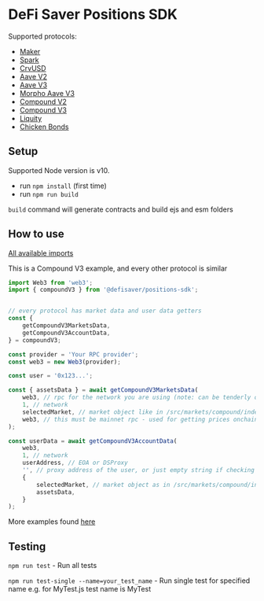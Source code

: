 # DeFi Saver Positions SDK

Supported protocols: 
- [Maker](https://github.com/defisaver/defisaver-positions-sdk/tree/main/src/maker)
- [Spark](https://github.com/defisaver/defisaver-positions-sdk/tree/main/src/spark)
- [CrvUSD](https://github.com/defisaver/defisaver-positions-sdk/tree/main/src/curveUsd)
- [Aave V2](https://github.com/defisaver/defisaver-positions-sdk/tree/main/src/aaveV2)
- [Aave V3](https://github.com/defisaver/defisaver-positions-sdk/tree/main/src/aaveV3)
- [Morpho Aave V3](https://github.com/defisaver/defisaver-positions-sdk/tree/main/src/morphoAaveV3)
- [Compound V2](https://github.com/defisaver/defisaver-positions-sdk/tree/main/src/compoundV2)
- [Compound V3](https://github.com/defisaver/defisaver-positions-sdk/tree/main/src/compoundV3)
- [Liquity](https://github.com/defisaver/defisaver-positions-sdk/tree/main/src/liquity)
- [Chicken Bonds](https://github.com/defisaver/defisaver-positions-sdk/tree/main/src/chickenBonds)

## Setup
Supported Node version is v10.

- run `npm install` (first time)
- run `npm run build`

`build` command will generate contracts and build ejs and esm folders

## How to use
[All available imports](https://github.com/defisaver/defisaver-positions-sdk/blob/main/src/index.ts)

This is a Compound V3 example, and every other protocol is similar
```js
import Web3 from 'web3';
import { compoundV3 } from '@defisaver/positions-sdk';


// every protocol has market data and user data getters
const {
    getCompoundV3MarketsData,
    getCompoundV3AccountData,
} = compoundV3;

const provider = 'Your RPC provider';
const web3 = new Web3(provider);

const user = '0x123...';

const { assetsData } = await getCompoundV3MarketsData(
    web3, // rpc for the network you are using (note: can be tenderly or any other testnet rpc)
    1, // network
    selectedMarket, // market object like in /src/markets/compound/index.ts
    web3, // this must be mainnet rpc - used for getting prices onchain and calculating apys
);

const userData = await getCompoundV3AccountData(
    web3,
    1, // network
    userAddress, // EOA or DSProxy
    '', // proxy address of the user, or just empty string if checking for EOA
    {
        selectedMarket, // market object as in /src/markets/compound/index.ts
        assetsData,
    }
);
```

More examples found [here](https://github.com/defisaver/defisaver-positions-sdk/tree/main/tests)

## Testing

`npm run test` - Run all tests

`npm run test-single --name=your_test_name` - Run single test for specified name e.g. for MyTest.js test name is MyTest
